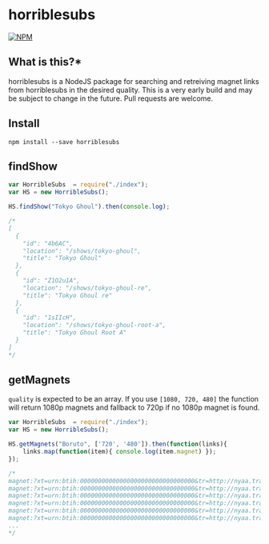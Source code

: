 horriblesubs
=============

[![NPM](https://nodei.co/npm/horriblesubs.png?downloads=true)](https://nodei.co/npm/horriblesubs/)

**What is this?***
------------------
horriblesubs is a NodeJS package for searching and retreiving magnet links from horriblesubs in the desired quality.
This is a very early build and may be subject to change in the future.
Pull requests are welcome.

Install
---------------------

```npm install --save horriblesubs```

findShow
---------------------

```javascript
var HorribleSubs  = require("./index");
var HS = new HorribleSubs();

HS.findShow("Tokyo Ghoul").then(console.log);

/*
[
  {
    "id": "4b6AC",
    "location": "/shows/tokyo-ghoul",
    "title": "Tokyo Ghoul"
  },
  {
    "id": "Z1O2u1A",
    "location": "/shows/tokyo-ghoul-re",
    "title": "Tokyo Ghoul re"
  },
  {
    "id": "1sIIcH",
    "location": "/shows/tokyo-ghoul-root-a",
    "title": "Tokyo Ghoul Root A"
  }
]
*/
```

getMagnets
---------------------

`quality` is expected to be an array. If you use `[1080, 720, 480]` the function will return 1080p magnets and fallback to 720p if no 1080p magnet is found.

```javascript
var HorribleSubs  = require("./index");
var HS = new HorribleSubs();

HS.getMagnets("Boruto", ['720', '480']).then(function(links){
    links.map(function(item){ console.log(item.magnet) });
});

/*
magnet:?xt=urn:btih:00000000000000000000000000000000&tr=http://nyaa.tracker.foo:7777
magnet:?xt=urn:btih:00000000000000000000000000000000&tr=http://nyaa.tracker.foo:7777
magnet:?xt=urn:btih:00000000000000000000000000000000&tr=http://nyaa.tracker.foo:7777
magnet:?xt=urn:btih:00000000000000000000000000000000&tr=http://nyaa.tracker.foo:7777
magnet:?xt=urn:btih:00000000000000000000000000000000&tr=http://nyaa.tracker.foo:7777
magnet:?xt=urn:btih:00000000000000000000000000000000&tr=http://nyaa.tracker.foo:7777
...
*/
```